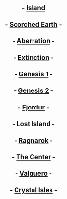 
<div align="center">

## - [Island](Island.md)


## - [Scorched Earth](Scorched-Earth.md) - 


## - [Aberration](Aberration.md) - 


## - [Extinction](Extinction.md) - 


## - [Genesis 1](Genesis1.md) - 


## - [Genesis 2](Genesis2.md) -


## - [Fjordur](Fjordur.md) - 


## - [Lost Island](Lost-Island.md) - 


## - [Ragnarok](Ragnarok.md) - 


## - [The Center](TheCenter.md) - 


## - [Valguero](Valguero.md) - 


## - [Crystal Isles](Crystal-Isles.md) -


</div>
